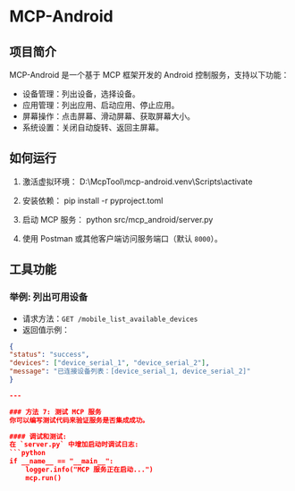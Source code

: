 # MCP-Android

## 项目简介
MCP-Android 是一个基于 MCP 框架开发的 Android 控制服务，支持以下功能：
- 设备管理：列出设备，选择设备。
- 应用管理：列出应用、启动应用、停止应用。
- 屏幕操作：点击屏幕、滑动屏幕、获取屏幕大小。
- 系统设置：关闭自动旋转、返回主屏幕。

## 如何运行
1. 激活虚拟环境：
D:\McpTool\mcp-android.venv\Scripts\activate


2. 安装依赖：
pip install -r pyproject.toml


3. 启动 MCP 服务：
python src/mcp_android/server.py


4. 使用 Postman 或其他客户端访问服务端口（默认 `8000`）。

## 工具功能

### 举例: 列出可用设备
- 请求方法：`GET /mobile_list_available_devices`
- 返回值示例：
```json
{
"status": "success",
"devices": ["device_serial_1", "device_serial_2"],
"message": "已连接设备列表：[device_serial_1, device_serial_2]"
}

---

### 方法 7: 测试 MCP 服务
你可以编写测试代码来验证服务是否集成成功。

#### 调试和测试:
在 `server.py` 中增加启动时调试日志:
```python
if __name__ == "__main__":
    logger.info("MCP 服务正在启动...")
    mcp.run()